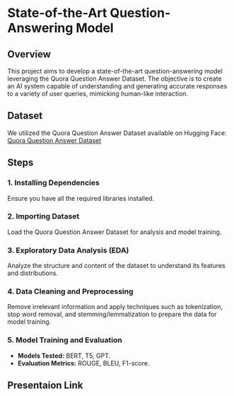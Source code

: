 # State-of-the-Art Question-Answering Model

## Overview

This project aims to develop a state-of-the-art question-answering model leveraging the Quora Question Answer Dataset. The objective is to create an AI system capable of understanding and generating accurate responses to a variety of user queries, mimicking human-like interaction.

## Dataset

We utilized the Quora Question Answer Dataset available on Hugging Face: [Quora Question Answer Dataset](https://huggingface.co/datasets/toughdata/quora-question-answer-dataset)



## Steps

### 1. Installing Dependencies

Ensure you have all the required libraries installed.

### 2. Importing Dataset

Load the Quora Question Answer Dataset for analysis and model training.

### 3. Exploratory Data Analysis (EDA)

Analyze the structure and content of the dataset to understand its features and distributions.

### 4. Data Cleaning and Preprocessing

Remove irrelevant information and apply techniques such as tokenization, stop word removal, and stemming/lemmatization to prepare the data for model training.

### 5. Model Training and Evaluation

- **Models Tested:** BERT, T5, GPT.
- **Evaluation Metrics:** ROUGE, BLEU, F1-score.



## Presentaion Link



